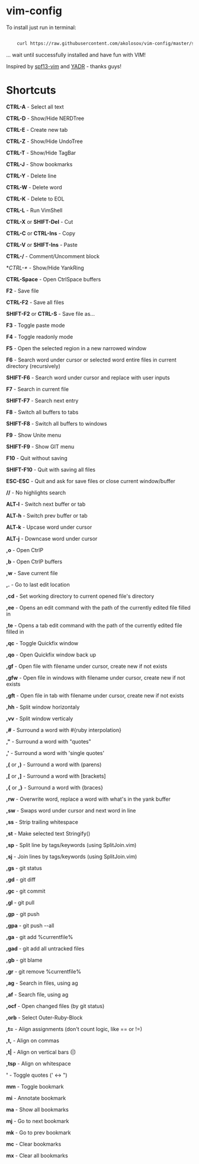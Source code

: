 vim-config
==========

To install just run in terminal:

```bash

    curl https://raw.githubusercontent.com/akolosov/vim-config/master/scripts/bootstrap.sh -L -o - | sh
```

... wait until successfully installed and have fun with VIM!

Inspired by [spf13-vim](http://vim.spf13.com/) and [YADR](http://skwp.github.io/dotfiles/) - thanks guys!


Shortcuts
=========

**CTRL-A** - Select all text

**CTRL-D** - Show/Hide NERDTree

**CTRL-E** - Create new tab

**CTRL-Z** - Show/Hide UndoTree

**CTRL-T** - Show/Hide TagBar

**CTRL-J** - Show bookmarks

**CTRL-Y** - Delete line

**CTRL-W** - Delete word

**CTRL-K** - Delete to EOL

**CTRL-L** - Run VimShell

**CTRL-X** or **SHIFT-Del** - Cut

**CTRL-C** or **CTRL-Ins** - Copy

**CTRL-V** or **SHIFT-Ins** - Paste

**CTRL-/** - Comment/Uncomment block

**CTRL-\** - Show/Hide YankRing

**CTRL-Space** - Open CtrlSpace buffers

**F2** - Save file

**CTRL-F2** - Save all files

**SHIFT-F2** or **CTRL-S** - Save file as...

**F3** - Toggle paste mode

**F4** - Toggle readonly mode

**F5** - Open the selected region in a new narrowed window

**F6** - Search word under cursor or selected word entire files in current directory (recursively)

**SHIFT-F6** - Search word under cursor and replace with user inputs

**F7** - Search in current file

**SHIFT-F7** - Search next entry

**F8** - Switch all buffers to tabs

**SHIFT-F8** - Switch all buffers to windows

**F9** - Show Unite menu

**SHIFT-F9** - Show GIT menu

**F10** - Quit without saving

**SHIFT-F10** - Quit with saving all files

**ESC-ESC** - Quit and ask for save files or close current window/buffer

**//** - No highlights search

**ALT-l** - Switch next buffer or tab

**ALT-h** - Switch prev buffer or tab

**ALT-k** - Upcase word under cursor

**ALT-j** - Downcase word under cursor

**,o** - Open CtrlP

**,b** - Open CtrlP buffers

**,w** - Save current file

**,.** - Go to last edit location

**,cd** - Set working directory to current opened file's directory

**,ee** - Opens an edit command with the path of the currently edited file filled in

**,te** - Opens a tab edit command with the path of the currently edited file filled in

**,qc** - Toggle Quickfix window

**,qo** - Open  Quickfix window back up

**,gf** - Open file with filename under cursor, create new if not exists

**,gfw** - Open file in windows with filename under cursor, create new if not exists

**,gft** - Open file in tab with filename under cursor, create new if not exists

**,hh** - Split window horizontaly

**,vv** - Split window verticaly

**,#** - Surround a word with #{ruby interpolation}

**,"** - Surround a word with "quotes"

**,'** - Surround a word with 'single quotes'

**,(** or **,)** - Surround a word with (parens)

**,[** or **,]** - Surround a word with [brackets]

**,{** or **,}** - Surround a word with {braces}

**,rw** - Overwrite word, replace a word with what's in the yank buffer

**,sw** - Swaps word under cursor and next word in line

**,ss** - Strip trailing whitespace

**,st** - Make selected text Stringify()

**,sp** - Split line by tags/keywords (using SplitJoin.vim)

**,sj** - Join lines by tags/keywords (using SplitJoin.vim)

**,gs** - git status

**,gd** - git diff

**,gc** - git commit

**,gl** - git pull

**,gp** - git push

**,gpa** - git push --all

**,ga** - git add %currentfile%

**,gad** - git add all untracked files

**,gb** - git blame

**,gr** - git remove %currentfile%

**,ag** - Search in files, using ag

**,af** - Search file, using ag

**,ocf** - Open changed files (by git status)

**,orb** - Select Outer-Ruby-Block

**,t=** - Align assignments (don't count logic, like == or !=)

**,t,** - Align on commas

**,t|** - Align on vertical bars (|)

**,tsp** - Align on whitespace

**'** - Toggle quotes (' <-> ")

**mm** - Toggle bookmark

**mi** - Annotate bookmark

**ma** - Show all bookmarks

**mj** - Go to next bookmark

**mk** - Go to prev bookmark

**mc** - Clear bookmarks

**mx** - Clear all bookmarks
